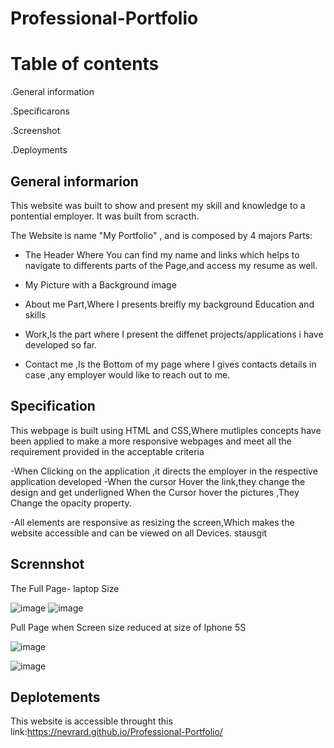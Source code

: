 # Professional-Portfolio

# Table of contents

.General information

.Specificarons

.Screenshot

.Deployments

## General informarion

This website was built to show and present my skill and knowledge to a pontential employer.
It was built from scracth.

The Website is name "My Portfolio" , and is composed by 4 majors Parts:

 - The Header Where You can find my name and links which helps to navigate to differents parts of the Page,and  access my resume as well.

 - My Picture with a Background image

 - About me Part,Where I presents breifly my background Education and skills 
 
 - Work,Is the part where I present the diffenet projects/applications i have developed so far.

 - Contact me ,Is the Bottom  of my page where I gives  contacts  details in case ,any employer would like to reach out to me.

 ## Specification

 This webpage is built using HTML and CSS,Where mutliples concepts have been applied to make a more responsive webpages and meet all the requirement provided in the acceptable criteria

 -When Clicking on the application ,it directs the employer in the respective application developed
 -When the cursor Hover the link,they change the design and get underligned
 When the Cursor hover the pictures ,They Change the opacity property.

 -All elements are responsive  as  resizing the screen,Which makes the website accessible and can be viewed on all Devices.
stausgit
## Scrennshot
The Full Page- laptop Size

![image](https://user-images.githubusercontent.com/77184762/115131284-eb003d80-9fc4-11eb-8d73-c18a72f2f918.png)
![image](https://user-images.githubusercontent.com/77184762/125695579-228a1fb5-c791-47da-8821-035d8ceb23bc.png)



Pull Page when Screen size reduced at size of Iphone 5S

![image](https://user-images.githubusercontent.com/77184762/125696130-5d4be376-50d0-452a-bbc6-5960e3e1e136.png)



![image](https://user-images.githubusercontent.com/77184762/125696277-60e4784b-e400-4c09-ba19-cc2e2f680339.png)



## Deplotements
This website is accessible  throught this link:https://nevrard.github.io/Professional-Portfolio/



